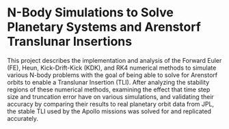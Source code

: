 # N-Body Simulations to Solve Planetary Systems and Arenstorf Translunar Insertions
This project describes the implementation and analysis of the Forward Euler (FE), Heun, Kick-Drift-Kick (KDK), and RK4 numerical methods to simulate various N-body problems with the goal of being able to solve for Arenstorf orbits to enable a Translunar Insertion (TLI). 
After analyzing the stability regions of these numerical methods, examining the effect that time step size and truncation error have on various simulations, and validating their accuracy by comparing their results to real planetary orbit data from JPL, the stable TLI used by the Apollo missions was solved for and replicated accurately.
